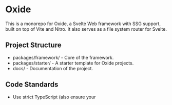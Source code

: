 # Oxide

This is a monorepo for Oxide, a Svelte Web framework with SSG support, built on top of Vite and Nitro. It also serves as a file system router for Svelte.

## Project Structure

- packages/framework/ - Core of the framework.
- packages/starter/ - A starter template for Oxide projects.
- docs/ - Documentation of the project.

## Code Standards

- Use strict TypeScript (also ensure your <script> tags in .svelte files have lang="ts").
- Use Tailwind for styling, no plain CSS.
- Always use Svelte 5 runes for state management.
- Avoid adding comments or keep them concise and relevant.
- Prioritize code readability and maintainability.
- IMPORTANT: DO NOT STUB OR MOCK ANYTHING IN THE CODEBASE.
- Avoid else statements, prefer early returns and pattern matching.
